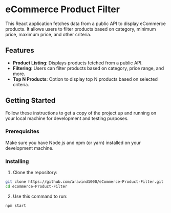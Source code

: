 # eCommerce Product Filter

This React application fetches data from a public API to display eCommerce products. It allows users to filter products based on category, minimum price, maximum price, and other criteria.

## Features

- **Product Listing**: Displays products fetched from a public API.
- **Filtering**: Users can filter products based on category, price range, and more.
- **Top N Products**: Option to display top N products based on selected criteria.

## Getting Started

Follow these instructions to get a copy of the project up and running on your local machine for development and testing purposes.

### Prerequisites

Make sure you have Node.js and npm (or yarn) installed on your development machine.

### Installing

1. Clone the repository:
  ```bash
  git clone https://github.com/aravind1000/eCommerce-Product-Filter.git
  cd eCommerce-Product-Filter
  ```

2. Use this command to run:
  ```bash
  npm start
  ```
